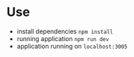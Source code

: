# Use
 - install dependencies `npm install`
 - running application `npm run dev`
 - application running on `localhost:3005`
